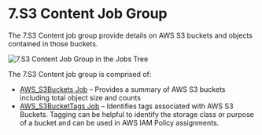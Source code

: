 # 7.S3 Content Job Group

The 7.S3 Content job group provide details on AWS S3 buckets and objects contained in those buckets.

![7.S3 Content Job Group in the Jobs Tree](/img/product_docs/accessanalyzer/12.0/admin/hostmanagement/jobstree.webp)

The 7.S3 Content job group is comprised of:

- [AWS_S3Buckets Job](/docs/accessanalyzer/12.0/solutions/aws/s3content/aws_s3buckets.md) – Provides a summary of AWS S3 buckets including total
  object size and counts
- [AWS_S3BucketTags Job](/docs/accessanalyzer/12.0/solutions/aws/s3content/aws_s3buckettags.md) – Identifies tags associated with AWS S3 Buckets.
  Tagging can be helpful to identify the storage class or purpose of a bucket and can be used in AWS
  IAM Policy assignments.
